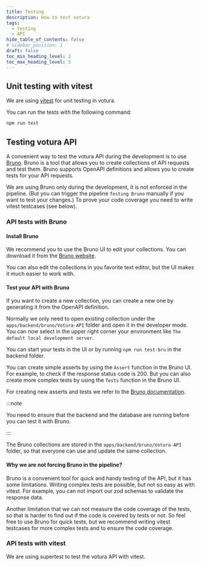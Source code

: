 ```yaml
---
title: Testing
description: How to test votura
tags:
  - testing
  - API
hide_table_of_contents: false
# sidebar_position: 1
draft: false
toc_min_heading_level: 2
toc_max_heading_level: 3
---
```


## Unit testing with vitest

We are using [vitest](https://vitest.dev/) for unit testing in votura.

You can run the tests with the following command:

```bash
npm run test
```

## Testing votura API

A convenient way to test the votura API during the development is to use [Bruno](https://docs.usebruno.com).
Bruno is a tool that allows you to create collections of API requests and test them.
Bruno supports OpenAPI definitions and allows you to create tests for your API requests.

We are using Bruno only during the development, it is not enforced in the pipeline. (But you can trigger the pipeline `Testing Bruno` manually if you want to test your changes.)
To prove your code coverage you need to write vitest testcases (see below).

### API tests with Bruno

#### Install Bruno

We recommend you to use the Bruno UI to edit your collections.
You can download it from the [Bruno website](https://www.usebruno.com/downloads).

You can also edit the collections in you favorite text editor, but the UI makes it much easier to work with.

#### Test your API with Bruno

If you want to create a new collection, you can create a new one by generating it from the OpenAPI definition.

Normally we only need to open existing collection under the `apps/backend/bruno/Votura-API` folder and open it in the developer mode.
You can now select in the upper right corner your environment like `The default local development server`.

You can start your tests in the UI or by running `npm run test-bru` in the backend folder.

You can create simple asserts by using the `Assert` function in the Bruno UI.
For example, to check if the response status code is 200.
But you can also create more complex tests by using the `Tests` function in the Bruno UI.

For creating new asserts and tests we refer to the [Bruno documentation](https://docs.usebruno.com/testing/tests/introduction).

:::note

You need to ensure that the backend and the database are running before you can test it with Bruno.

:::

The Bruno collections are stored in the `apps/backend/bruno/Votura-API` folder, so that everyone can use and update the same collection.

#### Why we are not forcing Bruno in the pipeline?

Bruno is a convenient tool for quick and handy testing of the API, but it has some limitations.
Writing complex tests are possible, but not so easy as with vitest.
For example, you can not import our zod schemas to validate the response data.

Another limitation that we can not measure the code coverage of the tests, so that is harder to find out if the code is covered by tests or not.
So feel free to use Bruno for quick tests, but we recommend writing vitest testcases for more complex tests and to ensure the code coverage.

### API tests with vitest

We are using supertest to test the votura API with vitest.

